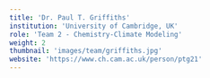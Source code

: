```yaml
---
title: 'Dr. Paul T. Griffiths'
institution: 'University of Cambridge, UK'
role: 'Team 2 - Chemistry-Climate Modeling'
weight: 2
thumbnail: 'images/team/griffiths.jpg'
website: 'https://www.ch.cam.ac.uk/person/ptg21'
---
```


